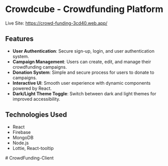 # Crowdcube - Crowdfunding Platform

Live Site: https://crowd-funding-3cd40.web.app/

## Features
- **User Authentication**: Secure sign-up, login, and user authentication system.
- **Campaign Management**: Users can create, edit, and manage their crowdfunding campaigns.
- **Donation System**: Simple and secure process for users to donate to campaigns.
- **Interactive UI**: Smooth user experience with dynamic components powered by React.
- **Dark/Light Theme Toggle**: Switch between dark and light themes for improved accessibility.

## Technologies Used
- React
- Firebase
- MongoDB
- Node.js
- Lottie, React-tooltip

#   C r o w d F u n d i n g - C l i e n t  
 